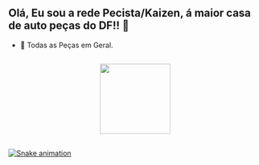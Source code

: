 
## Olá, Eu sou a rede Pecista/Kaizen, á maior casa de auto peças do DF!! 👋

- 🔭 Todas as Peças em Geral.

##

<div align="center">
  <a href="https://github.com/PecistaTecnologia">
<img height="140em" src="https://github-readme-stats.vercel.app/api/top-langs/?username=PecistaTecnologia&layout=compact&langs_count=7&theme=tokyonight"/>
</div>

##
  
<div>

 ![Snake animation](https://github.com/Fjunior08/Fjunior08/blob/output/github-contribution-grid-snake.svg)
  
</div>
